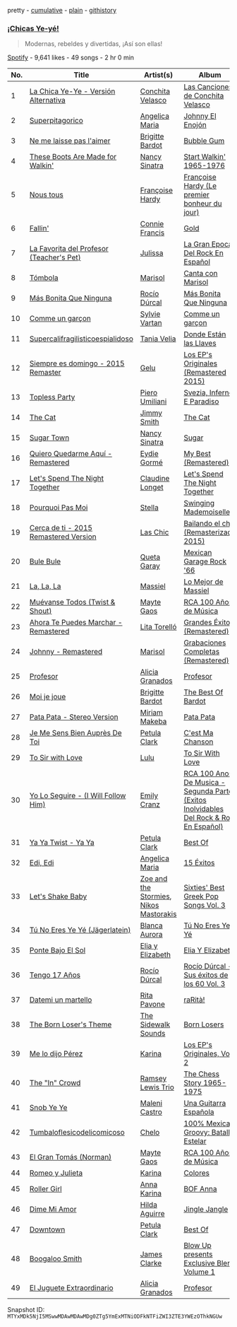 pretty - [cumulative](/playlists/cumulative/37i9dQZF1DWUES7kJcgJ4x.md) - [plain](/playlists/plain/37i9dQZF1DWUES7kJcgJ4x) - [githistory](https://github.githistory.xyz/mackorone/spotify-playlist-archive/blob/main/playlists/plain/37i9dQZF1DWUES7kJcgJ4x)

### [¡Chicas Ye\-yé!](https://open.spotify.com/playlist/37i9dQZF1DWUES7kJcgJ4x)

> Modernas, rebeldes y divertidas, ¡Así son ellas!

[Spotify](https://open.spotify.com/user/spotify) - 9,641 likes - 49 songs - 2 hr 0 min

| No. | Title | Artist(s) | Album | Length |
|---|---|---|---|---|
| 1 | [La Chica Ye\-Ye \- Versión Alternativa](https://open.spotify.com/track/73ciS6g8B7ivsXzYjOmJof) | [Conchita Velasco](https://open.spotify.com/artist/2Z1vQhDJCOZ0KntvEqMuSG) | [Las Canciones de Conchita Velasco](https://open.spotify.com/album/4q8K70PR1SCgPghekt1zRa) | 2:22 |
| 2 | [Superpitagorico](https://open.spotify.com/track/0NeKyis005c9CMAbtw7L3i) | [Angelica Maria](https://open.spotify.com/artist/4mQmpDH2FfT9FjSnAJV3U1) | [Johnny El Enojón](https://open.spotify.com/album/2NBbu7clo6VmoRzP3sIdHO) | 1:36 |
| 3 | [Ne me laisse pas l'aimer](https://open.spotify.com/track/7eam8ssADNwOTEjkl8rsr4) | [Brigitte Bardot](https://open.spotify.com/artist/1q24xIsAD7JZuVkTLR9TJy) | [Bubble Gum](https://open.spotify.com/album/1Rvk3tavC4U97f1UObfsnb) | 1:57 |
| 4 | [These Boots Are Made for Walkin'](https://open.spotify.com/track/2HEgBBls7l0smWTxPx0MtZ) | [Nancy Sinatra](https://open.spotify.com/artist/3IZrrNonYELubLPJmqOci2) | [Start Walkin' 1965\-1976](https://open.spotify.com/album/1J3CtRxcG9Tkuw2xQ59NEk) | 2:46 |
| 5 | [Nous tous](https://open.spotify.com/track/3l7j6MfVs5gJ1ff09cxIay) | [Françoise Hardy](https://open.spotify.com/artist/7x3f7c0fBanNlQwpx1255g) | [Françoise Hardy \(Le premier bonheur du jour\)](https://open.spotify.com/album/3oz5l8VzwwnFxIQTuD6WdM) | 1:43 |
| 6 | [Fallin'](https://open.spotify.com/track/121oskeJBhi1OvqHqydCSf) | [Connie Francis](https://open.spotify.com/artist/3EY5DxGdy7x4GelivOjS2Q) | [Gold](https://open.spotify.com/album/5LzeNR0ssOIfaUpNQbthH9) | 2:13 |
| 7 | [La Favorita del Profesor \(Teacher's Pet\)](https://open.spotify.com/track/1kazUHPjrHaLk4gohVwdVQ) | [Julissa](https://open.spotify.com/artist/6WCFOdK10oxg9dYaaIyeZu) | [La Gran Epoca Del Rock En Español](https://open.spotify.com/album/2Y6wv1hbC7B1vBg4GOdlOT) | 2:24 |
| 8 | [Tómbola](https://open.spotify.com/track/35lfDNjMbqNU54SVwsesn6) | [Marisol](https://open.spotify.com/artist/0sJaoFM0uFCOBE5Qcrhv7n) | [Canta con Marisol](https://open.spotify.com/album/0DqSFHn7l8lYqyAehQ2WGR) | 2:32 |
| 9 | [Más Bonita Que Ninguna](https://open.spotify.com/track/5xfYIP4HzT80lBrSoS2aQT) | [Rocío Dúrcal](https://open.spotify.com/artist/2uyweLa0mvPZH6eRzDddeB) | [Más Bonita Que Ninguna](https://open.spotify.com/album/4fEnuulMQMw7nPgt1X6DdK) | 2:55 |
| 10 | [Comme un garçon](https://open.spotify.com/track/5ofzziyodcinKtsUghFLHK) | [Sylvie Vartan](https://open.spotify.com/artist/3Zi9cVUyWeAFjxEHn3bCqZ) | [Comme un garçon](https://open.spotify.com/album/1fFyiprMSDBSNeExoiIuTH) | 3:16 |
| 11 | [Supercalifragilisticoespialidoso](https://open.spotify.com/track/2nsdIXWjz3oq7uK75aJldh) | [Tania Velia](https://open.spotify.com/artist/7JphpBGpfygziWKh2Wuu3G) | [Donde Están las Llaves](https://open.spotify.com/album/60BZH8eGyNMsjl3WvcZVYn) | 2:10 |
| 12 | [Siempre es domingo \- 2015 Remaster](https://open.spotify.com/track/0JyL6nklvYdBAxpfLmvZBp) | [Gelu](https://open.spotify.com/artist/2yjN5JRnodrl8NsktcIZ8A) | [Los EP's Originales \(Remastered 2015\)](https://open.spotify.com/album/1KmBro1fKa2NTUyuGqo3VS) | 2:02 |
| 13 | [Topless Party](https://open.spotify.com/track/7lCzY3lj586QbvglU8TCtU) | [Piero Umiliani](https://open.spotify.com/artist/5sD7Cf3SaTVcrg81GQi1Xk) | [Svezia, Inferno E Paradiso](https://open.spotify.com/album/5c2CBLkvafstLlKDfO2Q5a) | 3:04 |
| 14 | [The Cat](https://open.spotify.com/track/1AZ5G23Kcn9h5Awws5Ekf3) | [Jimmy Smith](https://open.spotify.com/artist/5GXruybcLmXPjR9rKKFyS6) | [The Cat](https://open.spotify.com/album/6CvGnsHhBjVvGKgmIkpLMs) | 3:24 |
| 15 | [Sugar Town](https://open.spotify.com/track/0AWN35e76cvPxAUms8SojX) | [Nancy Sinatra](https://open.spotify.com/artist/3IZrrNonYELubLPJmqOci2) | [Sugar](https://open.spotify.com/album/6rqIXGej4Zy1PZtU8J9gEC) | 2:26 |
| 16 | [Quiero Quedarme Aquí \- Remastered](https://open.spotify.com/track/1NV2n81StzrL8svv01aZaA) | [Eydie Gormé](https://open.spotify.com/artist/6HnHBbeScFiQKXt3sUQA3Z) | [My Best \(Remastered\)](https://open.spotify.com/album/4NmjPjTRWoQa33BLUyYPv5) | 2:18 |
| 17 | [Let's Spend The Night Together](https://open.spotify.com/track/46KY6zEdoMnjSh2DJqs20K) | [Claudine Longet](https://open.spotify.com/artist/7kQFwkR1mTWfGdtZfcvrZP) | [Let's Spend The Night Together](https://open.spotify.com/album/6soxHHJE1GM0BjqOv1N8lV) | 3:52 |
| 18 | [Pourquoi Pas Moi](https://open.spotify.com/track/0RFsDi50UvBCQ3wXfVSX3e) | [Stella](https://open.spotify.com/artist/7Lk2r9LREc8YClqXo3jLHE) | [Swinging Mademoiselles](https://open.spotify.com/album/72ZmILGzTCFoPZCGcRvmze) | 2:53 |
| 19 | [Cerca de ti \- 2015 Remastered Version](https://open.spotify.com/track/3E03E8hqTwUBmkNcWqnC19) | [Las Chic](https://open.spotify.com/artist/17V3HR9eBXClxwY2oS0Foj) | [Bailando el chic \(Remasterizado 2015\)](https://open.spotify.com/album/3PoBHm7Eh5S0MAY42odJ3T) | 2:30 |
| 20 | [Bule Bule](https://open.spotify.com/track/7qTjlRierxmSVcdKDVAgya) | [Queta Garay](https://open.spotify.com/artist/62j60zX240zvCx8ZGfaqjg) | [Mexican Garage Rock '66](https://open.spotify.com/album/37QM0NcPwM0ROn1vG2gwSY) | 2:33 |
| 21 | [La, La, La](https://open.spotify.com/track/1ApXNkjfjxkSDoezO8Kh8g) | [Massiel](https://open.spotify.com/artist/7gAcNqHWOMnqnsTBjq7v0T) | [Lo Mejor de Massiel](https://open.spotify.com/album/44JyWGnSQObZVILBVQ4hnF) | 2:32 |
| 22 | [Muévanse Todos \(Twist & Shout\)](https://open.spotify.com/track/1SI9SfO4HvnROLWfw7KjFZ) | [Mayte Gaos](https://open.spotify.com/artist/2nWZrWrYWk8Y9gBtprx8Hb) | [RCA 100 Años de Música](https://open.spotify.com/album/5BbFGTn3ycNbdhVxL4etdm) | 1:58 |
| 23 | [Ahora Te Puedes Marchar \- Remastered](https://open.spotify.com/track/4xfF88HtFcohZYbuNUl2Ag) | [Lita Torelló](https://open.spotify.com/artist/220JuDukvxjcVJeEC1o3mx) | [Grandes Éxitos \(Remastered\)](https://open.spotify.com/album/6M4RDtWU6nyWwo2EG7aSkv) | 2:40 |
| 24 | [Johnny \- Remastered](https://open.spotify.com/track/5QUna8ZopPtdNbdVKfbo44) | [Marisol](https://open.spotify.com/artist/0sJaoFM0uFCOBE5Qcrhv7n) | [Grabaciones Completas \(Remastered\)](https://open.spotify.com/album/4FYwjdq1HA7SenIHj5gNdQ) | 2:12 |
| 25 | [Profesor](https://open.spotify.com/track/5JZSW0sHsLPoEPye1jQc4A) | [Alicia Granados](https://open.spotify.com/artist/4MdLsOw1fEglZyW9qkEaft) | [Profesor](https://open.spotify.com/album/1bqkkVj2oGYrp9832YeIfc) | 1:51 |
| 26 | [Moi je joue](https://open.spotify.com/track/3UodijH4fESPUiVz7t8TJC) | [Brigitte Bardot](https://open.spotify.com/artist/1q24xIsAD7JZuVkTLR9TJy) | [The Best Of Bardot](https://open.spotify.com/album/7zBRw7aeKzugZ5bkFtcSID) | 1:38 |
| 27 | [Pata Pata \- Stereo Version](https://open.spotify.com/track/1BLXxFPDL2BT37nHKD7KrA) | [Miriam Makeba](https://open.spotify.com/artist/18RkLKfeoUgZflWv9os25W) | [Pata Pata](https://open.spotify.com/album/4xPYddRQPYB5jbTB3e7tL5) | 3:00 |
| 28 | [Je Me Sens Bien Auprès De Toi](https://open.spotify.com/track/5vzRM8egqzJlRNe5U1cS09) | [Petula Clark](https://open.spotify.com/artist/6nKqt1nbSBEq3iUXD1Xgz8) | [C'est Ma Chanson](https://open.spotify.com/album/2IaUpJITUIyHRebMM2ANy1) | 2:24 |
| 29 | [To Sir with Love](https://open.spotify.com/track/0gBFr7N2D1GfhkXIIepIGG) | [Lulu](https://open.spotify.com/artist/0jYKX08u1XxmHrl5TdM2QZ) | [To Sir With Love](https://open.spotify.com/album/37J4FeONwmD1Gl3PzvZGv3) | 2:46 |
| 30 | [Yo Lo Seguire \- \(I Will Follow Him\)](https://open.spotify.com/track/2bSGIbnr1Mwg8tQlbDMKP3) | [Emily Cranz](https://open.spotify.com/artist/6Sqy9l1z22tjcNC9lqVDbt) | [RCA 100 Anos De Musica \- Segunda Parte \(Exitos Inolvidables Del Rock & Roll En Español\)](https://open.spotify.com/album/2e5up6v7vHRX4lFW2N43OK) | 2:32 |
| 31 | [Ya Ya Twist \- Ya Ya](https://open.spotify.com/track/6CBPkkXeYqTyngmRfdQR4C) | [Petula Clark](https://open.spotify.com/artist/6nKqt1nbSBEq3iUXD1Xgz8) | [Best Of](https://open.spotify.com/album/6hBP1ZDOKNjjaPODomhGmN) | 2:12 |
| 32 | [Edi, Edi](https://open.spotify.com/track/0a59DGdqkzBNuVYVpI5Mx7) | [Angelica Maria](https://open.spotify.com/artist/4mQmpDH2FfT9FjSnAJV3U1) | [15 Éxitos](https://open.spotify.com/album/7uPzKdcqvqwzibkvJHXL6z) | 2:27 |
| 33 | [Let's Shake Baby](https://open.spotify.com/track/4YxycWQkXTmhxFmlCzeVjg) | [Zoe and the Stormies](https://open.spotify.com/artist/13Ocf5aEBC9rxxx8zEiWf6), [Nikos Mastorakis](https://open.spotify.com/artist/5epd50kg8EHEdO4xIggASf) | [Sixties' Best Greek Pop Songs Vol\. 3](https://open.spotify.com/album/1aK1LgKJJ6lezxkF3eI7Ej) | 2:04 |
| 34 | [Tú No Eres Ye Yé \(Jägerlatein\)](https://open.spotify.com/track/1Za7ZDhPUshMp2MOTiFbKT) | [Blanca Aurora](https://open.spotify.com/artist/4PPSXsmdy7P9QBDuoBLJ7M) | [Tú No Eres Ye Yé](https://open.spotify.com/album/2DuHHwSXls32idFXEZkiI0) | 2:19 |
| 35 | [Ponte Bajo El Sol](https://open.spotify.com/track/0kgPPgFb0CVixXeBfpT2TG) | [Elia y Elizabeth](https://open.spotify.com/artist/6R6PqKFwzVPIePSH8BCKvf) | [Elia Y Elizabeth](https://open.spotify.com/album/45nLucXUnWdmEMbACW2FH0) | 2:05 |
| 36 | [Tengo 17 Años](https://open.spotify.com/track/7wjCpCNNu2VHt82SVeymVt) | [Rocío Dúrcal](https://open.spotify.com/artist/2uyweLa0mvPZH6eRzDddeB) | [Rocío Dúrcal \- Sus éxitos de los 60 Vol\. 3](https://open.spotify.com/album/6KxZoS6tQ3l0Kjs8Mfdkp3) | 3:00 |
| 37 | [Datemi un martello](https://open.spotify.com/track/3Zw6Chlu7EVxz55eQ6OX4G) | [Rita Pavone](https://open.spotify.com/artist/3xc8CD41vwsoBNkGXL3pS7) | [raRità!](https://open.spotify.com/album/2hBiHrGYrmQIsxwvBOwwFf) | 2:49 |
| 38 | [The Born Loser's Theme](https://open.spotify.com/track/2K89nNrayOqbAWDlTwxsd4) | [The Sidewalk Sounds](https://open.spotify.com/artist/4CV3N7gi2jJZJDZJP0ib60) | [Born Losers](https://open.spotify.com/album/2O0v7b7SRw2YH2vRjaLVKx) | 1:47 |
| 39 | [Me lo dijo Pérez](https://open.spotify.com/track/3ncN95x01VjT3FPm1ymMCc) | [Karina](https://open.spotify.com/artist/7kL7lbaqaHIUB3Ol5YU69a) | [Los EP's Originales, Vol\. 2](https://open.spotify.com/album/3BdHDRBRICbHKSx5d67PGR) | 2:11 |
| 40 | [The "In" Crowd](https://open.spotify.com/track/3ymNc1wfndQY0ZVVudSdTh) | [Ramsey Lewis Trio](https://open.spotify.com/artist/4jZOiPysIzYxbDcDEOZmhu) | [The Chess Story 1965\-1975](https://open.spotify.com/album/0ABa9KTBRl5kxBSkhitvRw) | 3:22 |
| 41 | [Snob Ye Ye](https://open.spotify.com/track/4D3FBC7IY6BPfDS2ujBHuX) | [Maleni Castro](https://open.spotify.com/artist/4ANgotw3bp4zcRUsl6tbRt) | [Una Guitarra Española](https://open.spotify.com/album/2WfpqizNpjBpzLEwHboLjp) | 2:05 |
| 42 | [Tumbaloflesicodelicomicoso](https://open.spotify.com/track/1Ae5yrpad97frKpGWjRVVD) | [Chelo](https://open.spotify.com/artist/4IRgZYuKlqlD3BCEhb52ne) | [100% Mexican Groovy: Batalla Estelar](https://open.spotify.com/album/6hdSAnqtrTwNd8yzvlVmRr) | 2:46 |
| 43 | [El Gran Tomás \(Norman\)](https://open.spotify.com/track/6VCBvR4ciiZrvHgn7KbapE) | [Mayte Gaos](https://open.spotify.com/artist/2nWZrWrYWk8Y9gBtprx8Hb) | [RCA 100 Años de Música](https://open.spotify.com/album/5BbFGTn3ycNbdhVxL4etdm) | 2:16 |
| 44 | [Romeo y Julieta](https://open.spotify.com/track/5G16h0fFvNuQmwA6y78QM6) | [Karina](https://open.spotify.com/artist/7kL7lbaqaHIUB3Ol5YU69a) | [Colores](https://open.spotify.com/album/1Scgivd40jqSf5QybT3Itq) | 2:34 |
| 45 | [Roller Girl](https://open.spotify.com/track/7fxZpBlviGbIQ3MdWr2Nch) | [Anna Karina](https://open.spotify.com/artist/5Hdnj4ih6VtuvwwNFUAMEC) | [BOF Anna](https://open.spotify.com/album/7lamDMJGneBZtJBtfwas9v) | 2:23 |
| 46 | [Dime Mi Amor](https://open.spotify.com/track/0OntImjbj7R9nZcWx4CkDv) | [Hilda Aguirre](https://open.spotify.com/artist/3OSm0uwQm0s67bllaGW80E) | [Jingle Jangle](https://open.spotify.com/album/4VO4juUpEGOsIxEmRrkwOC) | 2:02 |
| 47 | [Downtown](https://open.spotify.com/track/4AK7JaKbg3LLVszqndBXOF) | [Petula Clark](https://open.spotify.com/artist/6nKqt1nbSBEq3iUXD1Xgz8) | [Best Of](https://open.spotify.com/album/6hBP1ZDOKNjjaPODomhGmN) | 3:05 |
| 48 | [Boogaloo Smith](https://open.spotify.com/track/1CYfqpy4TmfTBSZSll6Vhq) | [James Clarke](https://open.spotify.com/artist/5ooAHetwsdFoL1RaRcfDXG) | [Blow Up presents Exclusive Blend Volume 1](https://open.spotify.com/album/4cZe6XeALxQjhc2Mh778Sg) | 1:36 |
| 49 | [El Juguete Extraordinario](https://open.spotify.com/track/3b7NqPaGppHqg5gubaJNen) | [Alicia Granados](https://open.spotify.com/artist/4MdLsOw1fEglZyW9qkEaft) | [Profesor](https://open.spotify.com/album/1bqkkVj2oGYrp9832YeIfc) | 2:08 |

Snapshot ID: `MTYxMDk5NjI5MSwwMDAwMDAwMDg0ZTg5YmExMTNiODFkNTFiZWI3ZTE3YWEzOThkNGUw`
